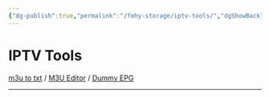 ```yaml
---
{"dg-publish":true,"permalink":"/fmhy-storage/iptv-tools/","dgShowBacklinks":true,"dgShowLocalGraph":true}
---
```


# IPTV Tools

[m3u to txt](https://siptv.eu/converter/) / [M3U Editor](https://m3u4u.com/) / [Dummy EPG](https://github.com/yurividal/dummyepgxml)

****
